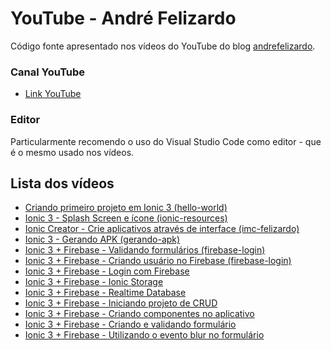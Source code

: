 
# YouTube - André Felizardo

Código fonte apresentado nos vídeos do YouTube do blog [andrefelizardo](http://www.andrefelizardo.com.br/blog).

### Canal YouTube
 - [Link YouTube](https://www.youtube.com/channel/UCewES6PpWIEvrHltjiohzBQ)

### Editor
Particularmente recomendo o uso do Visual Studio Code como editor - que é o mesmo usado nos vídeos.

## Lista dos vídeos

 - [Criando primeiro projeto em Ionic 3 (hello-world)](https://github.com/andrefelizardo/youtube/tree/master/hello-world/)
 - [Ionic 3 - Splash Screen e ícone (ionic-resources)](https://github.com/andrefelizardo/youtube/tree/master/ionic-resources/)
 - [Ionic Creator - Crie aplicativos através de interface (imc-felizardo)](https://github.com/andrefelizardo/youtube/tree/master/imc-felizardo/)
 - [Ionic 3 - Gerando APK (gerando-apk)](https://github.com/andrefelizardo/youtube/tree/master/gerando-apk/)
 - [Ionic 3 + Firebase - Validando formulários (firebase-login)](https://github.com/andrefelizardo/youtube/tree/master/firebase-login/)
 - [Ionic 3 + Firebase - Criando usuário no Firebase (firebase-login)](https://github.com/andrefelizardo/youtube/tree/master/firebase-login/)
 - [Ionic 3 + Firebase - Login com Firebase](https://github.com/andrefelizardo/youtube/tree/master/firebase-login/)
 - [Ionic 3 + Firebase - Ionic Storage](https://github.com/andrefelizardo/youtube/tree/feature/realtime-database/firebase-login/)
 - [Ionic 3 + Firebase - Realtime Database](https://github.com/andrefelizardo/youtube/tree/feature/realtime-database/firebase-login/)
 - [Ionic 3 + Firebase - Iniciando projeto de CRUD](https://github.com/andrefelizardo/youtube/tree/crud/video-01/firebase-crud/)
  - [Ionic 3 + Firebase - Criando componentes no aplicativo](https://github.com/andrefelizardo/youtube/tree/crud/video-01/firebase-crud/)
   - [Ionic 3 + Firebase - Criando e validando formulário](https://github.com/andrefelizardo/youtube/tree/crud/video-02/firebase-crud/)
- [Ionic 3 + Firebase - Utilizando o evento blur no formulário](https://github.com/andrefelizardo/youtube/tree/crud/video-04/firebase-crud/)